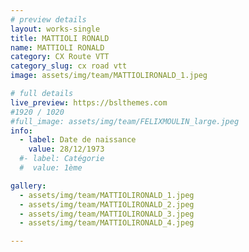 ```yaml
---
# preview details
layout: works-single
title: MATTIOLI RONALD
name: MATTIOLI RONALD
category: CX Route VTT
category_slug: cx road vtt
image: assets/img/team/MATTIOLIRONALD_1.jpeg

# full details
live_preview: https://bslthemes.com
#1920 / 1020
#full_image: assets/img/team/FELIXMOULIN_large.jpeg
info:
  - label: Date de naissance
    value: 28/12/1973
  #- label: Catégorie 
  #  value: 1ème

gallery:
  - assets/img/team/MATTIOLIRONALD_1.jpeg
  - assets/img/team/MATTIOLIRONALD_2.jpeg
  - assets/img/team/MATTIOLIRONALD_3.jpeg
  - assets/img/team/MATTIOLIRONALD_4.jpeg

---
```

